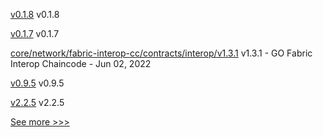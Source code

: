 
[v0.1.8](https://github.com/hyperledger/firefly-common/releases/tag/v0.1.8) v0.1.8

[v0.1.7](https://github.com/hyperledger/firefly-common/releases/tag/v0.1.7) v0.1.7

[core/network/fabric-interop-cc/contracts/interop/v1.3.1](https://github.com/hyperledger-labs/weaver-dlt-interoperability/releases/tag/core/network/fabric-interop-cc/contracts/interop/v1.3.1) v1.3.1 - GO Fabric Interop Chaincode - Jun 02, 2022

[v0.9.5](https://github.com/hyperledger/firefly-signer/releases/tag/v0.9.5) v0.9.5

[v2.2.5](https://github.com/hyperledger/fabric-gateway-java/releases/tag/v2.2.5) v2.2.5


[See more >>>](https://start-here.hyperledger.org/releases)

